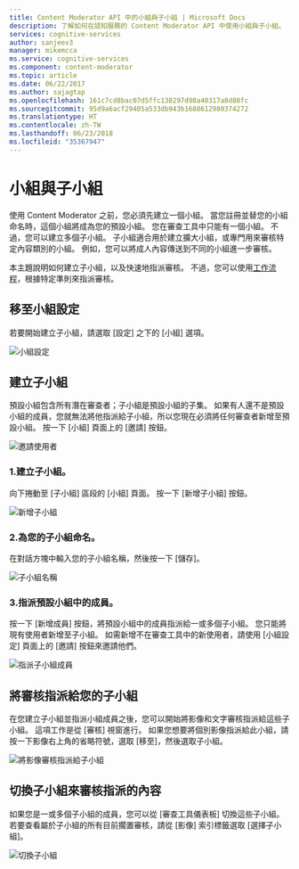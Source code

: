 ```yaml
---
title: Content Moderator API 中的小組與子小組 | Microsoft Docs
description: 了解如何在認知服務的 Content Moderator API 中使用小組與子小組。
services: cognitive-services
author: sanjeev3
manager: mikemcca
ms.service: cognitive-services
ms.component: content-moderator
ms.topic: article
ms.date: 06/22/2017
ms.author: sajagtap
ms.openlocfilehash: 161c7cd8bac07d5ffc138297d98a40317a8d88fc
ms.sourcegitcommit: 95d9a6acf29405a533db943b1688612980374272
ms.translationtype: HT
ms.contentlocale: zh-TW
ms.lasthandoff: 06/23/2018
ms.locfileid: "35367947"
---
```

# <a name="team-and-subteams"></a>小組與子小組 #

使用 Content Moderator 之前，您必須先建立一個小組。 當您註冊並替您的小組命名時，這個小組將成為您的預設小組。 您在審查工具中只能有一個小組。 不過，您可以建立多個子小組。 子小組適合用於建立擴大小組，或專門用來審核特定內容類別的小組。 例如，您可以將成人內容傳送到不同的小組進一步審核。

本主題說明如何建立子小組，以及快速地指派審核。 不過，您可以使用[工作流程](workflows.md)，根據特定準則來指派審核。

## <a name="go-to-the-teams-setting"></a>移至小組設定 ##

若要開始建立子小組，請選取 [設定] 之下的 [小組] 選項。

![小組設定](images/0-teams-1.png)

## <a name="create-subteams"></a>建立子小組 ##

預設小組包含所有潛在審查者；子小組是預設小組的子集。 如果有人還不是預設小組的成員，您就無法將他指派給子小組，所以您現在必須將任何審查者新增至預設小組。 按一下 [小組] 頁面上的 [邀請] 按鈕。

![邀請使用者](images/invite-users.png)

### <a name="1-create-a-subteam"></a>1.建立子小組。
向下捲動至 [子小組] 區段的 [小組] 頁面。 按一下 [新增子小組] 按鈕。 

![新增子小組](images/1-teams-1.png)

### <a name="2-name-your-subteam"></a>2.為您的子小組命名。
在對話方塊中輸入您的子小組名稱，然後按一下 [儲存]。

![子小組名稱](images/1-Teams-2.PNG)

### <a name="3-assign-members-from-your-default-team"></a>3.指派預設小組中的成員。
按一下 [新增成員] 按鈕，將預設小組中的成員指派給一或多個子小組。 您只能將現有使用者新增至子小組。 如需新增不在審查工具中的新使用者，請使用 [小組設定] 頁面上的 [邀請] 按鈕來邀請他們。

![指派子小組成員](images/1-Teams-3.PNG)

## <a name="assign-reviews-to-your-subteams"></a>將審核指派給您的子小組 ##

在您建立子小組並指派小組成員之後，您可以開始將影像和文字審核指派給這些子小組。 這項工作是從 [審核] 視窗進行。
如果您想要將個別影像指派給此小組，請按一下影像右上角的省略符號，選取 [移至]，然後選取子小組。

![將影像審核指派給子小組](images/3-review-image-subteam-1.png)

## <a name="switch-between-subteams-to-review-assigned-content"></a>切換子小組來審核指派的內容 ##

如果您是一或多個子小組的成員，您可以從 [審查工具儀表板] 切換這些子小組。 若要查看屬於子小組的所有目前擱置審核，請從 [影像] 索引標籤選取 [選擇子小組]。

![切換子小組](images/3-review-image-subteam-2.png)
